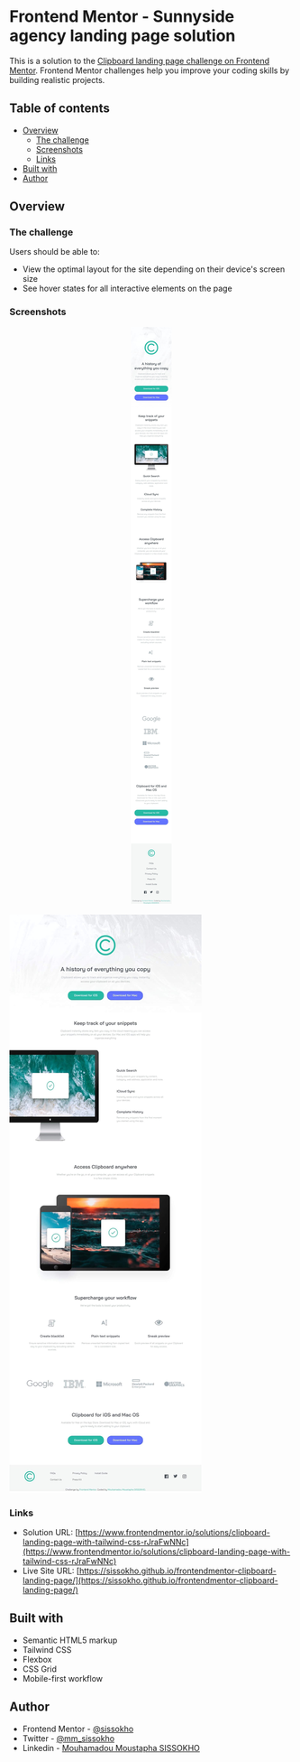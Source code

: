 # Frontend Mentor - Sunnyside agency landing page solution

This is a solution to the [Clipboard landing page challenge on Frontend Mentor](https://www.frontendmentor.io/challenges/clipboard-landing-page-5cc9bccd6c4c91111378ecb9). Frontend Mentor challenges help you improve your coding skills by building realistic projects.

## Table of contents

- [Overview](#overview)
  - [The challenge](#the-challenge)
  - [Screenshots](#screenshots)
  - [Links](#links)
- [Built with](#built-with)
- [Author](#author)

## Overview

### The challenge

Users should be able to:

- View the optimal layout for the site depending on their device's screen size
- See hover states for all interactive elements on the page

### Screenshots

<p align="center">
  <img src="images/screenshot-mobile.jpg" alt="Mobile design" />
</p>

![Desktop design](./images/screenshot-desktop.jpg)

### Links

- Solution URL: [https://www.frontendmentor.io/solutions/clipboard-landing-page-with-tailwind-css-rJraFwNNc](https://www.frontendmentor.io/solutions/clipboard-landing-page-with-tailwind-css-rJraFwNNc)
- Live Site URL: [https://sissokho.github.io/frontendmentor-clipboard-landing-page/](https://sissokho.github.io/frontendmentor-clipboard-landing-page/)

## Built with

- Semantic HTML5 markup
- Tailwind CSS
- Flexbox
- CSS Grid
- Mobile-first workflow

## Author

- Frontend Mentor - [@sissokho](https://www.frontendmentor.io/profile/sissokho)
- Twitter - [@mm_sissokho](https://twitter.com/mm_sissokho)
- Linkedin - [Mouhamadou Moustapha SISSOKHO](https://www.linkedin.com/in/mouhamadou-moustapha-sissokho-548a55125/)

